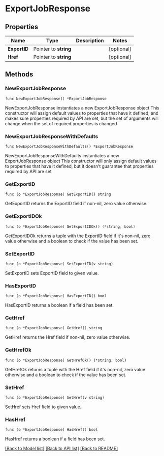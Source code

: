 # ExportJobResponse

## Properties

Name | Type | Description | Notes
------------ | ------------- | ------------- | -------------
**ExportID** | Pointer to **string** |  | [optional] 
**Href** | Pointer to **string** |  | [optional] 

## Methods

### NewExportJobResponse

`func NewExportJobResponse() *ExportJobResponse`

NewExportJobResponse instantiates a new ExportJobResponse object
This constructor will assign default values to properties that have it defined,
and makes sure properties required by API are set, but the set of arguments
will change when the set of required properties is changed

### NewExportJobResponseWithDefaults

`func NewExportJobResponseWithDefaults() *ExportJobResponse`

NewExportJobResponseWithDefaults instantiates a new ExportJobResponse object
This constructor will only assign default values to properties that have it defined,
but it doesn't guarantee that properties required by API are set

### GetExportID

`func (o *ExportJobResponse) GetExportID() string`

GetExportID returns the ExportID field if non-nil, zero value otherwise.

### GetExportIDOk

`func (o *ExportJobResponse) GetExportIDOk() (*string, bool)`

GetExportIDOk returns a tuple with the ExportID field if it's non-nil, zero value otherwise
and a boolean to check if the value has been set.

### SetExportID

`func (o *ExportJobResponse) SetExportID(v string)`

SetExportID sets ExportID field to given value.

### HasExportID

`func (o *ExportJobResponse) HasExportID() bool`

HasExportID returns a boolean if a field has been set.

### GetHref

`func (o *ExportJobResponse) GetHref() string`

GetHref returns the Href field if non-nil, zero value otherwise.

### GetHrefOk

`func (o *ExportJobResponse) GetHrefOk() (*string, bool)`

GetHrefOk returns a tuple with the Href field if it's non-nil, zero value otherwise
and a boolean to check if the value has been set.

### SetHref

`func (o *ExportJobResponse) SetHref(v string)`

SetHref sets Href field to given value.

### HasHref

`func (o *ExportJobResponse) HasHref() bool`

HasHref returns a boolean if a field has been set.


[[Back to Model list]](../README.md#documentation-for-models) [[Back to API list]](../README.md#documentation-for-api-endpoints) [[Back to README]](../README.md)


